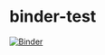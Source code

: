 # binder-test
[![Binder](https://mybinder.org/badge_logo.svg)](https://mybinder.org/v2/gh/ATHENESC/binder-test/HEAD)

